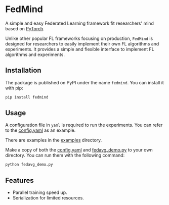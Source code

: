 # FedMind
A simple and easy Federated Learning framework fit researchers' mind based on [PyTorch](https://pytorch.org/).

Unlike other popular FL frameworks focusing on production, `FedMind` is designed for researchers to easily implement their own FL algorithms and experiments. It provides a simple and flexible interface to implement FL algorithms and experiments.

## Installation
The package is published on PyPI under the name `fedmind`. You can install it with pip:
```bash
pip install fedmind
```

## Usage

A configuration file in `yaml` is required to run the experiments.
You can refer to the [config.yaml](./config.yaml) as an example.

There are examples in the [examples](./examples) directory.


Make a copy of both the [config.yaml](./config.yaml) and [fedavg_demo.py](./examples/fedavg_demo.py) to your own directory.
 You can run them with the following command:
```bash
python fedavg_demo.py
```

## Features
- Parallel training speed up.
- Serialization for limited resources.